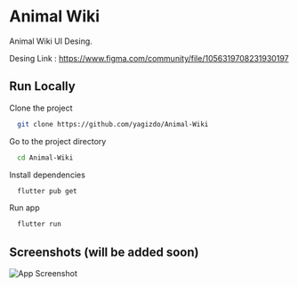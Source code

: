 
# Animal Wiki

Animal Wiki UI Desing.

Desing Link : https://www.figma.com/community/file/1056319708231930197
## Run Locally

Clone the project

```bash
  git clone https://github.com/yagizdo/Animal-Wiki
```

Go to the project directory

```bash
  cd Animal-Wiki
```

Install dependencies

```bash
  flutter pub get
```

Run app

```bash
  flutter run
```


## Screenshots (will be added soon)

![App Screenshot](https://via.placeholder.com/468x300?text=App+Screenshot+Here)

